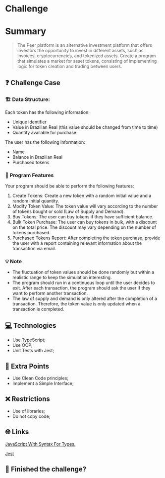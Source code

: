 # Challenge

# **Summary**

> The Peer platform is an alternative investment platform that offers investors the opportunity to invest in different assets, such as invoices, cryptocurrencies, and tokenized assets. Create a program that simulates a market for asset tokens, consisting of implementing logic for token creation and trading between users.

## **❓ Challenge Case**

### 🏗️ **Data Structure:**

Each token has the following information:

- Unique identifier
- Value in Brazilian Real (this value should be changed from time to time)
- Quantity available for purchase

The user has the following information:

- Name
- Balance in Brazilian Real
- Purchased tokens

### 🔨 **Program Features**

Your program should be able to perform the following features:

1. Create Tokens: Create a new token with a random initial value and a random initial quantity.
2. Modify Token Value: The token value will vary according to the number of tokens bought or sold (Law of Supply and Demand).
3. Buy Tokens: The user can buy tokens if they have sufficient balance.
4. Bulk Token Purchase: The user can buy tokens in bulk, with a discount on the total price. The discount may vary depending on the number of tokens purchased.
5. Purchased Tokens Report: After completing the token purchase, provide the user with a report containing relevant information about the transaction via email.

### 💡 **Note**

- The fluctuation of token values should be done randomly but within a realistic range to keep the simulation interesting.
- The program should run in a continuous loop until the user decides to exit. After each transaction, the program should ask the user if they want to perform another transaction.
- The law of supply and demand is only altered after the completion of a transaction. Therefore, the token value is only updated when a transaction is completed.

## **[💻](https://emojiterra.com/en/pc/) Technologies**

- Use TypeScript;
- Use OOP;
- Unit Tests with Jest;

## 👾 Extra Points

- Use Clean Code principles;
- Implement a Simple Interface;

## ❌ Restrictions

- Use of libraries;
- Do not copy code;

## 🌐 **Links**

[JavaScript With Syntax For Types.](https://www.typescriptlang.org/)

[Jest](https://jestjs.io/)

## 🚀 Finished the challenge?
